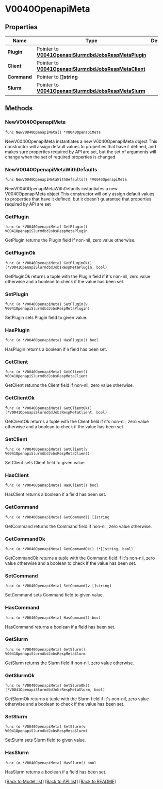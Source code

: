 # V0040OpenapiMeta

## Properties

Name | Type | Description | Notes
------------ | ------------- | ------------- | -------------
**Plugin** | Pointer to [**V0041OpenapiSlurmdbdJobsRespMetaPlugin**](V0041OpenapiSlurmdbdJobsRespMetaPlugin.md) |  | [optional] 
**Client** | Pointer to [**V0041OpenapiSlurmdbdJobsRespMetaClient**](V0041OpenapiSlurmdbdJobsRespMetaClient.md) |  | [optional] 
**Command** | Pointer to **[]string** |  | [optional] 
**Slurm** | Pointer to [**V0041OpenapiSlurmdbdJobsRespMetaSlurm**](V0041OpenapiSlurmdbdJobsRespMetaSlurm.md) |  | [optional] 

## Methods

### NewV0040OpenapiMeta

`func NewV0040OpenapiMeta() *V0040OpenapiMeta`

NewV0040OpenapiMeta instantiates a new V0040OpenapiMeta object
This constructor will assign default values to properties that have it defined,
and makes sure properties required by API are set, but the set of arguments
will change when the set of required properties is changed

### NewV0040OpenapiMetaWithDefaults

`func NewV0040OpenapiMetaWithDefaults() *V0040OpenapiMeta`

NewV0040OpenapiMetaWithDefaults instantiates a new V0040OpenapiMeta object
This constructor will only assign default values to properties that have it defined,
but it doesn't guarantee that properties required by API are set

### GetPlugin

`func (o *V0040OpenapiMeta) GetPlugin() V0041OpenapiSlurmdbdJobsRespMetaPlugin`

GetPlugin returns the Plugin field if non-nil, zero value otherwise.

### GetPluginOk

`func (o *V0040OpenapiMeta) GetPluginOk() (*V0041OpenapiSlurmdbdJobsRespMetaPlugin, bool)`

GetPluginOk returns a tuple with the Plugin field if it's non-nil, zero value otherwise
and a boolean to check if the value has been set.

### SetPlugin

`func (o *V0040OpenapiMeta) SetPlugin(v V0041OpenapiSlurmdbdJobsRespMetaPlugin)`

SetPlugin sets Plugin field to given value.

### HasPlugin

`func (o *V0040OpenapiMeta) HasPlugin() bool`

HasPlugin returns a boolean if a field has been set.

### GetClient

`func (o *V0040OpenapiMeta) GetClient() V0041OpenapiSlurmdbdJobsRespMetaClient`

GetClient returns the Client field if non-nil, zero value otherwise.

### GetClientOk

`func (o *V0040OpenapiMeta) GetClientOk() (*V0041OpenapiSlurmdbdJobsRespMetaClient, bool)`

GetClientOk returns a tuple with the Client field if it's non-nil, zero value otherwise
and a boolean to check if the value has been set.

### SetClient

`func (o *V0040OpenapiMeta) SetClient(v V0041OpenapiSlurmdbdJobsRespMetaClient)`

SetClient sets Client field to given value.

### HasClient

`func (o *V0040OpenapiMeta) HasClient() bool`

HasClient returns a boolean if a field has been set.

### GetCommand

`func (o *V0040OpenapiMeta) GetCommand() []string`

GetCommand returns the Command field if non-nil, zero value otherwise.

### GetCommandOk

`func (o *V0040OpenapiMeta) GetCommandOk() (*[]string, bool)`

GetCommandOk returns a tuple with the Command field if it's non-nil, zero value otherwise
and a boolean to check if the value has been set.

### SetCommand

`func (o *V0040OpenapiMeta) SetCommand(v []string)`

SetCommand sets Command field to given value.

### HasCommand

`func (o *V0040OpenapiMeta) HasCommand() bool`

HasCommand returns a boolean if a field has been set.

### GetSlurm

`func (o *V0040OpenapiMeta) GetSlurm() V0041OpenapiSlurmdbdJobsRespMetaSlurm`

GetSlurm returns the Slurm field if non-nil, zero value otherwise.

### GetSlurmOk

`func (o *V0040OpenapiMeta) GetSlurmOk() (*V0041OpenapiSlurmdbdJobsRespMetaSlurm, bool)`

GetSlurmOk returns a tuple with the Slurm field if it's non-nil, zero value otherwise
and a boolean to check if the value has been set.

### SetSlurm

`func (o *V0040OpenapiMeta) SetSlurm(v V0041OpenapiSlurmdbdJobsRespMetaSlurm)`

SetSlurm sets Slurm field to given value.

### HasSlurm

`func (o *V0040OpenapiMeta) HasSlurm() bool`

HasSlurm returns a boolean if a field has been set.


[[Back to Model list]](../README.md#documentation-for-models) [[Back to API list]](../README.md#documentation-for-api-endpoints) [[Back to README]](../README.md)


